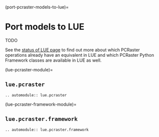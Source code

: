 (port-pcraster-models-to-lue)=

# Port models to LUE

TODO

See the [status of LUE page](#status-compared-with-pcraster) to find out more about which
PCRaster operations already have an equivalent in LUE and which PCRaster Python Framework
classes are available in LUE as well.


(lue-pcraster-module)=

## `lue.pcraster`

```{eval-rst}
.. automodule:: lue.pcraster
```


(lue-pcraster-framework-module)=

## `lue.pcraster.framework`

```{eval-rst}
.. automodule:: lue.pcraster.framework
```
